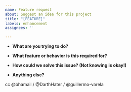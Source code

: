 ```yaml
---
name: Feature request
about: Suggest an idea for this project
title: "[FEATURE]"
labels: enhancement
assignees: ''

---
```


* **What are you trying to do?**

* **What feature or behavior is this required for?**

* **How could we solve this issue? (Not knowing is okay!)**

* **Anything else?**

cc @bhamail / @DarthHater / @guillermo-varela
